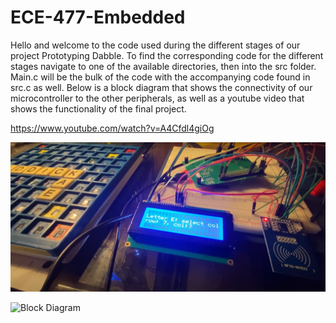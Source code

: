 # ECE-477-Embedded

Hello and welcome to the code used during the different stages of our project Prototyping Dabble. To find the corresponding code for the different stages navigate to one of the available directories, then into the src folder. Main.c will be the bulk of the code with the accompanying code found in src.c as well. Below is a block diagram that shows the connectivity of our microcontroller to the other peripherals, as well as a youtube video that shows the functionality of the final project.

https://www.youtube.com/watch?v=A4Cfdl4giOg

![Image](https://github.com/wilso822/ECE477-Dabble/blob/master/Dabble%20Pic.png)

![Block Diagram](https://user-images.githubusercontent.com/46980468/116935554-7ec44180-ac34-11eb-8820-01d0f1df6bb3.png)
